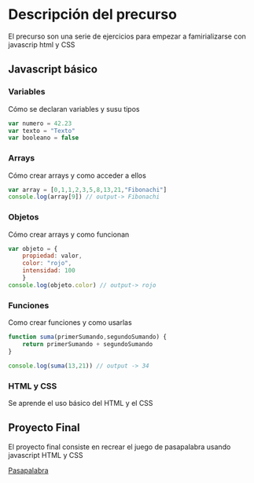# Descripción del precurso

El precurso son una serie de ejercicios para empezar a famirializarse con javascrip html y CSS

## **Javascript básico**

### **Variables**

Cómo se declaran variables y susu tipos

``` javascript
var numero = 42.23
var texto = "Texto"
var booleano = false
```
### **Arrays**

Cómo crear arrays y como acceder a ellos 

```javascript
var array = [0,1,1,2,3,5,8,13,21,"Fibonachi"]
console.log(array[9]) // output-> Fibonachi
```
### **Objetos**

Cómo crear arrays y como funcionan

``` javascript 
var objeto = {
    propiedad: valor, 
    color: "rojo",
    intensidad: 100
    }
console.log(objeto.color) // output-> rojo
```
### **Funciones**

Como crear funciones y como usarlas

```javascript
function suma(primerSumando,segundoSumando) {
    return primerSumando + segundoSumando
}

console.log(suma(13,21)) // output -> 34
```

### **HTML y CSS**

Se aprende el uso básico del HTML y el CSS

## **Proyecto Final**

El proyecto final consiste en recrear el juego de pasapalabra usando javascript HTML y CSS

[Pasapalabra](pasapalabraPro.html)